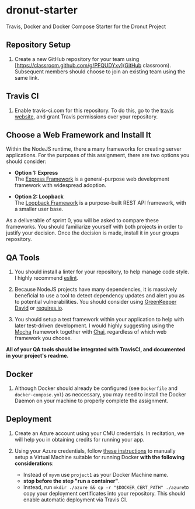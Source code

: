 # dronut-starter
Travis, Docker and Docker Compose Starter for the Dronut Project

## Repository Setup
1. Create a new GitHub repository for your team using [https://classroom.github.com/g/PFQUDYxv](GitHub classroom).  Subsequent members should choose to join an existing team using the same link.

## Travis CI
1. Enable travis-ci.com for this repository.  To do this, go to the [travis website](travis-ci.com), and grant Travis permissions over your repository.

## Choose a Web Framework and Install It
Within the NodeJS runtime, there a many frameworks for creating
server applications.  For the purposes of this assignment, there are two options you should consider:

* <b>Option 1: Express</b><br>
The [Express Framework](https://expressjs.com/) is a general-purpose web development framework with widespread adoption.

* <b>Option 2: Loopback</b><br>
The [Loopback Framework](https://loopback.io/) is a purpose-built REST API framework, with a smaller user base.

As a deliverable of sprint 0, you will be asked to compare these frameworks.  You should familiarize yourself with both projects in order to justify your decision.  Once the decision is made, install it in your groups repository.

## QA Tools
1. You should install a linter for your repository, to help manage code style.  I highly recommend [eslint](https://eslint.org/docs/user-guide/getting-started).

2. Because NodeJS projects have many dependencies, it is massively beneficial to use a tool to detect dependency updates and alert you as to potential vulnerabilities.  You should consider using [GreenKeeper](https://greenkeeper.io/) [David](https://david-dm.org/) or [requires.io](https://requires.io/).

3. You should setup a test framework within your application to help with later test-driven development.  I would highly suggesting using the [Mocha](https://mochajs.org/) framework together with [Chai](http://chaijs.com/), regardless of which web framework you choose.

**All of your QA tools should be integrated with TravisCI, and documented in your project's readme.**

## Docker
1. Although Docker should already be configured (see `Dockerfile` and `docker-compose.yml`) as neccessary, you may need to install the Docker Daemon on your machine to properly complete the assignment.  

## Deployment
1. Create an Azure account using your CMU credentials.  In recitation, we will help you in obtaining credits for running your app.

2. Using your Azure credentials, follow [these instructions](https://docs.microsoft.com/en-us/azure/virtual-machines/linux/docker-machine) to manually setup a Virtual Machine suitable for running Docker **with the following considerations**:
   * Instead of `myvm` use `project1` as your Docker Machine name.
   * **stop before the step "run a container"**.
   * Instead, run `mkdir ./azure && cp -r "$DOCKER_CERT_PATH" ./azure`to copy your deployment certificates into your repository.  This should enable automatic deployment via Travis CI.
